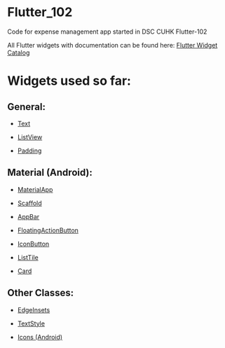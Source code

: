 # Flutter_102

Code for expense management app started in DSC CUHK Flutter-102

All Flutter widgets with documentation can be found here: [Flutter Widget Catalog](https://flutter.dev/docs/development/ui/widgets)

# Widgets used so far:

## General:

- [Text](https://api.flutter.dev/flutter/widgets/Text-class.html)

- [ListView](https://api.flutter.dev/flutter/widgets/ListView-class.html)

- [Padding](https://api.flutter.dev/flutter/widgets/Padding-class.html)

## Material (Android):

- [MaterialApp](https://api.flutter.dev/flutter/material/MaterialApp-class.html)

- [Scaffold](https://api.flutter.dev/flutter/material/Scaffold-class.html)

- [AppBar](https://api.flutter.dev/flutter/material/AppBar-class.html)

- [FloatingActionButton](https://api.flutter.dev/flutter/material/FloatingActionButton-class.html)

- [IconButton](https://api.flutter.dev/flutter/material/IconButton-class.html)

- [ListTile](https://api.flutter.dev/flutter/material/ListTile-class.html)

- [Card](https://api.flutter.dev/flutter/material/Card-class.html)

## Other Classes:

- [EdgeInsets](https://api.flutter.dev/flutter/painting/EdgeInsets-class.html)

- [TextStyle](https://api.flutter.dev/flutter/painting/TextStyle-class.html)

- [Icons (Android)](https://api.flutter.dev/flutter/material/Icons-class.html)
